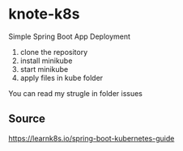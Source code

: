 # knote-k8s
Simple Spring Boot App Deployment

1. clone the repository
2. install minikube
3. start minikube
4. apply files in kube folder

You can read my strugle in folder issues

## Source
https://learnk8s.io/spring-boot-kubernetes-guide
